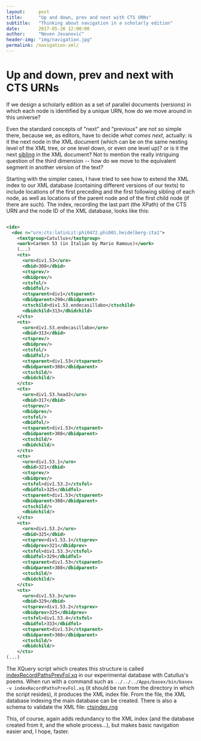 ```yaml
---
layout:     post
title:      "Up and down, prev and next with CTS URNs"
subtitle:   "Thinking about navigation in a scholarly edition"
date:       2017-05-20 12:00:00
author:     "Neven Jovanović"
header-img: "img/navigation.jpg"
permalink: /navigation-xml/
---
```


# Up and down, prev and next with CTS URNs

If we design a scholarly edition as a set of parallel documents (versions) in which each node is identified by a unique URN, how do we move around in this universe?

Even the standard concepts of "next" and "previous" are not so simple there, because we, as editors, have to decide *what comes next*, actually: is it the next node in the XML document (which can be on the same nesting level of the XML tree, or one level down, or even one level up)? or is it the next [sibling](http://www.xml.com/pub/2000/10/04/transforming/trxml5.html) in the XML document? Not to mention the really intriguing question of the third dimension -- how do we move to the equivalent segment in another version of the text?

Starting with the simpler cases, I have tried to see how to extend the XML index to our XML database (containing different versions of our texts) to include locations of the first preceding and the first following sibling of each node, as well as locations of the parent node and of the first child node (if there are such). The index, recording the last part (the XPath) of the CTS URN and the node ID of the XML database, looks like this:

````xml

<idx>
  <doc n="urn:cts:latinLit:phi0472.phi001.heidelberg-ita1">
    <textgroup>Catullus</textgroup>
    <work>Carmen 53 (in Italian by Mario Ramous)</work>
    (...)
    <cts>
      <urn>div1.53</urn>
      <dbid>308</dbid>
      <ctsprev/>
      <dbidprev/>
      <ctsfol/>
      <dbidfol/>
      <ctsparent>div1</ctsparent>
      <dbidparent>298</dbidparent>
      <ctschild>div1.53.endecasillabo</ctschild>
      <dbidchild>313</dbidchild>
    </cts>
    <cts>
      <urn>div1.53.endecasillabo</urn>
      <dbid>313</dbid>
      <ctsprev/>
      <dbidprev/>
      <ctsfol/>
      <dbidfol/>
      <ctsparent>div1.53</ctsparent>
      <dbidparent>308</dbidparent>
      <ctschild/>
      <dbidchild/>
    </cts>
    <cts>
      <urn>div1.53.head2</urn>
      <dbid>317</dbid>
      <ctsprev/>
      <dbidprev/>
      <ctsfol/>
      <dbidfol/>
      <ctsparent>div1.53</ctsparent>
      <dbidparent>308</dbidparent>
      <ctschild/>
      <dbidchild/>
    </cts>
    <cts>
      <urn>div1.53.1</urn>
      <dbid>321</dbid>
      <ctsprev/>
      <dbidprev/>
      <ctsfol>div1.53.2</ctsfol>
      <dbidfol>325</dbidfol>
      <ctsparent>div1.53</ctsparent>
      <dbidparent>308</dbidparent>
      <ctschild/>
      <dbidchild/>
    </cts>
    <cts>
      <urn>div1.53.2</urn>
      <dbid>325</dbid>
      <ctsprev>div1.53.1</ctsprev>
      <dbidprev>321</dbidprev>
      <ctsfol>div1.53.3</ctsfol>
      <dbidfol>329</dbidfol>
      <ctsparent>div1.53</ctsparent>
      <dbidparent>308</dbidparent>
      <ctschild/>
      <dbidchild/>
    </cts>
    <cts>
      <urn>div1.53.3</urn>
      <dbid>329</dbid>
      <ctsprev>div1.53.2</ctsprev>
      <dbidprev>325</dbidprev>
      <ctsfol>div1.53.4</ctsfol>
      <dbidfol>333</dbidfol>
      <ctsparent>div1.53</ctsparent>
      <dbidparent>308</dbidparent>
      <ctschild/>
      <dbidchild/>
    </cts>
(...)

````

The XQuery script which creates this structure is called  [indexRecordPathsPrevFol.xq](https://github.com/nevenjovanovic/catullus-cts/blob/master/scripts/indexRecordPathsPrevFol.xq) in our experimental database with Catullus's poems. When run with a command such as `../../../Apps/basex/bin/basex -v indexRecordPathsPrevFol.xq` (it should be run from the directory in which the script resides), it produces the XML index file. From the file, the XML database indexing the main database can be created. There is also a schema to validate the XML file: [ctsindex.rng](https://github.com/nevenjovanovic/catullus-cts/blob/master/schemas/ctsindex.rng)

This, of course, again adds redundancy to the XML index (and the database created from it, and the whole process...), but makes basic navigation easier and, I hope, faster.

